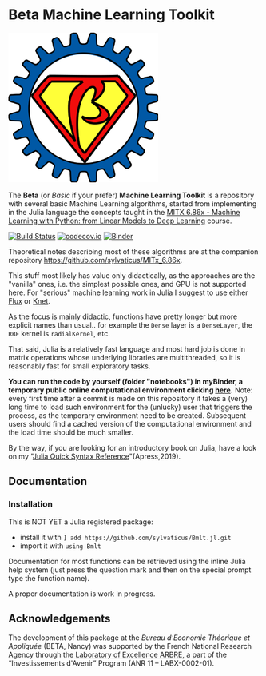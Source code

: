 # Beta Machine Learning Toolkit

<img src="assets/bmlt_logo.png" width="300"/>

The **Beta** (or _Basic_ if your prefer) **Machine Learning Toolkit** is a repository with several basic Machine Learning algorithms, started from implementing in the Julia language the concepts taught in the [MITX 6.86x - Machine Learning with Python: from Linear Models to Deep Learning](https://www.edx.org/course/machine-learning-with-python-from-linear-models-to) course.

[![Build Status](https://travis-ci.org/sylvaticus/Bmlt.jl.svg?branch=master)](https://travis-ci.org/sylvaticus/Bmlt.jl)
[![codecov.io](http://codecov.io/github/sylvaticus/Bmlt.jl/coverage.svg?branch=master)](http://codecov.io/github/sylvaticus/Bmlt.jl?branch=master)
[![Binder](https://mybinder.org/badge_logo.svg)](https://mybinder.org/v2/gh/sylvaticus/Bmlt.jl/master)

Theoretical notes describing most of these algorithms are at the companion repository https://github.com/sylvaticus/MITx_6.86x.

This stuff most likely has value only didactically, as the approaches are the "vanilla" ones, i.e. the simplest possible ones, and GPU is not supported here.
For "serious" machine learning work in Julia I suggest to use either [Flux](https://fluxml.ai/) or [Knet](https://github.com/denizyuret/Knet.jl).

As the focus is mainly didactic, functions have pretty longer but more explicit names than usual.. for example the `Dense` layer is a `DenseLayer`, the `RBF` kernel is `radialKernel`, etc.

That said, Julia is a relatively fast language and most hard job is done in matrix operations whose underlying libraries are multithreaded, so it is reasonably fast for small exploratory tasks.

**You can run the code by yourself (folder "notebooks") in myBinder, a temporary public online computational environment clicking [here](https://mybinder.org/v2/gh/sylvaticus/Bmlt.jl/master).**
Note: every first time after a commit is made on this repository it takes a (very) long time to load such environment for the (unlucky) user that triggers the process, as the temporary environment need to be created. Subsequent users should find a cached version of the computational environment and the load time should be much smaller.

By the way, if you are looking for an introductory book on Julia, have a look on my "[Julia Quick Syntax Reference](https://www.julia-book.com/)"(Apress,2019).

## Documentation

### Installation

This is NOT YET a Julia registered package:
* install it with `] add https://github.com/sylvaticus/Bmlt.jl.git`
* import it with `using Bmlt`

Documentation for most functions can be retrieved using the inline Julia help system (just press the question mark and then on the special prompt type the function name).

A proper documentation is work in progress.


## Acknowledgements

The development of this package at the _Bureau d'Economie Théorique et Appliquée_ (BETA, Nancy) was supported by the French National Research Agency through the [Laboratory of Excellence ARBRE](http://mycor.nancy.inra.fr/ARBRE/), a part of the “Investissements d'Avenir” Program (ANR 11 – LABX-0002-01).
